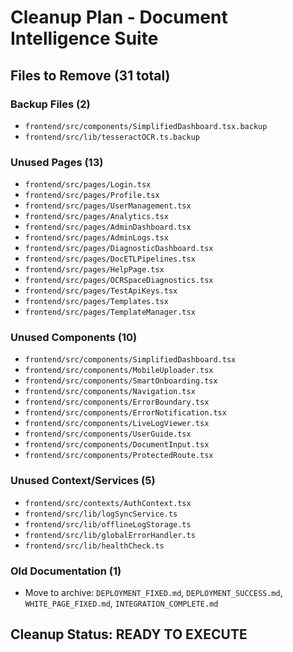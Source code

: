 # Cleanup Plan - Document Intelligence Suite

## Files to Remove (31 total)

### Backup Files (2)
- `frontend/src/components/SimplifiedDashboard.tsx.backup`
- `frontend/src/lib/tesseractOCR.ts.backup`

### Unused Pages (13)
- `frontend/src/pages/Login.tsx`
- `frontend/src/pages/Profile.tsx`
- `frontend/src/pages/UserManagement.tsx`
- `frontend/src/pages/Analytics.tsx`
- `frontend/src/pages/AdminDashboard.tsx`
- `frontend/src/pages/AdminLogs.tsx`
- `frontend/src/pages/DiagnosticDashboard.tsx`
- `frontend/src/pages/DocETLPipelines.tsx`
- `frontend/src/pages/HelpPage.tsx`
- `frontend/src/pages/OCRSpaceDiagnostics.tsx`
- `frontend/src/pages/TestApiKeys.tsx`
- `frontend/src/pages/Templates.tsx`
- `frontend/src/pages/TemplateManager.tsx`

### Unused Components (10)
- `frontend/src/components/SimplifiedDashboard.tsx`
- `frontend/src/components/MobileUploader.tsx`
- `frontend/src/components/SmartOnboarding.tsx`
- `frontend/src/components/Navigation.tsx`
- `frontend/src/components/ErrorBoundary.tsx`
- `frontend/src/components/ErrorNotification.tsx`
- `frontend/src/components/LiveLogViewer.tsx`
- `frontend/src/components/UserGuide.tsx`
- `frontend/src/components/DocumentInput.tsx`
- `frontend/src/components/ProtectedRoute.tsx`

### Unused Context/Services (5)
- `frontend/src/contexts/AuthContext.tsx`
- `frontend/src/lib/logSyncService.ts`
- `frontend/src/lib/offlineLogStorage.ts`
- `frontend/src/lib/globalErrorHandler.ts`
- `frontend/src/lib/healthCheck.ts`

### Old Documentation (1)
- Move to archive: `DEPLOYMENT_FIXED.md`, `DEPLOYMENT_SUCCESS.md`, `WHITE_PAGE_FIXED.md`, `INTEGRATION_COMPLETE.md`

## Cleanup Status: READY TO EXECUTE

